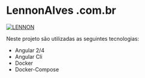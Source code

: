 # LennonAlves .com.br

[![LENNON](https://img.shields.io/badge/desenvolvido%20por-LENNON-red.svg?longCache=true&style=for-the-badge)](https://lennonalves.com.br)

Neste projeto são utilizadas as seguintes tecnologias:

  - Angular 2/4
  - Angular Cli
  - Docker
  - Docker-Compose
